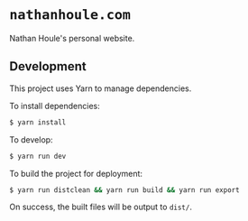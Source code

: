 # `nathanhoule.com`

Nathan Houle's personal website.

## Development

This project uses Yarn to manage dependencies.

To install dependencies:

```sh
$ yarn install
```

To develop:

```sh
$ yarn run dev
```

To build the project for deployment:

```sh
$ yarn run distclean && yarn run build && yarn run export
```

On success, the built files will be output to `dist/`.
